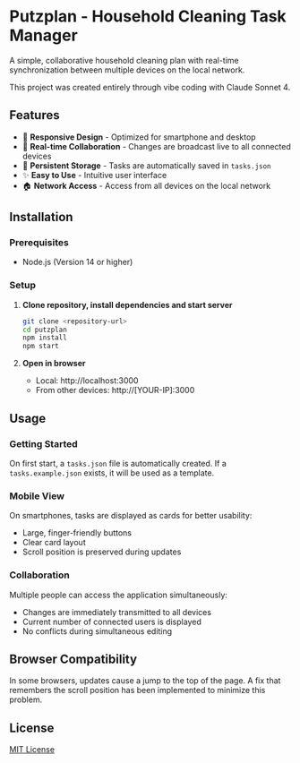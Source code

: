 # Putzplan - Household Cleaning Task Manager

A simple, collaborative household cleaning plan with real-time synchronization between multiple devices on the local network.

This project was created entirely through vibe coding with Claude Sonnet 4.

## Features

- 📱 **Responsive Design** - Optimized for smartphone and desktop
- 🔄 **Real-time Collaboration** - Changes are broadcast live to all connected devices
- 💾 **Persistent Storage** - Tasks are automatically saved in `tasks.json`
- ✨ **Easy to Use** - Intuitive user interface
- 🏠 **Network Access** - Access from all devices on the local network

## Installation

### Prerequisites
- Node.js (Version 14 or higher)

### Setup

1. **Clone repository, install dependencies and start server**
   ```bash
   git clone <repository-url>
   cd putzplan
   npm install
   npm start
   ```

2. **Open in browser**
   - Local: http://localhost:3000
   - From other devices: http://[YOUR-IP]:3000

## Usage

### Getting Started

On first start, a `tasks.json` file is automatically created. If a `tasks.example.json` exists, it will be used as a template.

### Mobile View

On smartphones, tasks are displayed as cards for better usability:
- Large, finger-friendly buttons
- Clear card layout
- Scroll position is preserved during updates

### Collaboration

Multiple people can access the application simultaneously:
- Changes are immediately transmitted to all devices
- Current number of connected users is displayed
- No conflicts during simultaneous editing


## Browser Compatibility

In some browsers, updates cause a jump to the top of the page. A fix that remembers the scroll position has been implemented to minimize this problem.

## License

[MIT License](LICENSE)

